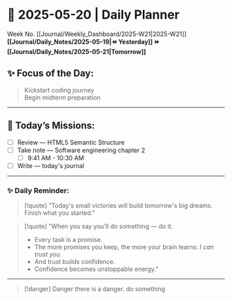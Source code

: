 # 🌼 **2025-05-20** | Daily Planner

Week No. [[Journal/Weekly_Dashboard/2025-W21|2025-W21]]
**[[Journal/Daily_Notes/2025-05-19|⏪ Yesterday]] ⏩ [[Journal/Daily_Notes/2025-05-21|Tomorrow]]**

## ✨ Focus of the Day:  
> Kickstart coding journey  
> Begin midterm preparation

---

## 🌸 Today’s Missions:

- [ ] Review — HTML5 Semantic Structure
- [ ] Take note — Software engineering chapter 2
	- [ ] 9:41 AM - 10:30 AM
- [ ] Write — today's journal

---

### ✨ Daily Reminder:  

> [!quote] "Today's small victories will build tomorrow's big dreams. Finish what you started."

> [!quote] "When you say you’ll do something — do it.  
> - Every task is a promise.  
> - The more promises you keep, the more your brain learns: _I can trust you._  
> - And trust builds confidence.  
> - Confidence becomes unstoppable energy."

---

>[!danger] Danger
>there is a danger. do something


